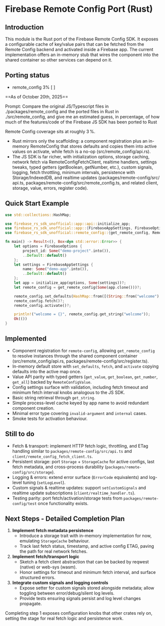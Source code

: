 # Firebase Remote Config Port (Rust)

## Introduction

This module is the Rust port of the Firebase Remote Config SDK. It exposes a configurable cache of key/value pairs that
can be fetched from the Remote Config backend and activated inside a Firebase app. The current implementation offers an
in-memory stub that wires the component into the shared container so other services can depend on it.

## Porting status

- remote_config 3% \[          \]

==As of October 20th, 2025==

Prompt: Compare the original JS/Typescript files in ./packages/remote_config and the ported files in Rust in ./src/remote_config, and give me an estimated guess, in percentage, of how much of the features/code of the Firebase JS SDK has been ported to Rust

Remote Config coverage sits at roughly 3 %.

  - Rust mirrors only the scaffolding: a component registration plus an in-memory RemoteConfig that stores defaults and
    copies them into active values on activate, while fetch is a no-op (src/remote_config/api.rs).
  - The JS SDK is far richer, with initialization options, storage caching, network fetch via RemoteConfigFetchClient,
    realtime handlers, settings tweaks, typed getters (getBoolean, getNumber, etc.), custom signals, logging, fetch
    throttling, minimum intervals, persistence with Storage/IndexedDB, and realtime updates (packages/remote-config/src/
    api.ts, packages/remote-config/src/remote_config.ts, and related client, storage, value, errors, register code).

## Quick Start Example

```rust
use std::collections::HashMap;

use firebase_rs_sdk_unofficial::app::api::initialize_app;
use firebase_rs_sdk_unofficial::app::{FirebaseAppSettings, FirebaseOptions};
use firebase_rs_sdk_unofficial::remote_config::{get_remote_config, RemoteConfig};

fn main() -> Result<(), Box<dyn std::error::Error>> {
    let options = FirebaseOptions {
        project_id: Some("demo-project".into()),
        ..Default::default()
    };
    let settings = FirebaseAppSettings {
        name: Some("demo-app".into()),
        ..Default::default()
    };
    let app = initialize_app(options, Some(settings))?;
    let remote_config = get_remote_config(Some(app.clone()))?;

    remote_config.set_defaults(HashMap::from([(String::from("welcome"), String::from("hello"))]));
    remote_config.fetch()?;
    remote_config.activate()?;

    println!("welcome = {}", remote_config.get_string("welcome"));
    Ok(())
}
```

## Implemented

- Component registration for `remote-config`, allowing `get_remote_config` to resolve instances through the shared
  component container (src/remote_config/api.rs, packages/remote-config/src/register.ts).
- In-memory default store with `set_defaults`, `fetch`, and `activate` copying defaults into the active map once.
- Value API parity with typed getters (`get_value`, `get_boolean`, `get_number`, `get_all`) backed by
  `RemoteConfigValue`.
- Config settings surface with validation, including fetch timeout and minimum fetch interval knobs analogous to the JS SDK.
- Basic string retrieval through `get_string`.
- Simple process-level cache keyed by app name to avoid redundant component creation.
- Minimal error type covering `invalid-argument` and `internal` cases.
- Smoke tests for activation behaviour.

## Still to do

- Fetch & transport: implement HTTP fetch logic, throttling, and ETag handling similar to
  `packages/remote-config/src/api.ts` and `client/remote_config_fetch_client.ts`.
- Persistent storage: port `Storage` + `StorageCache` for active configs, last fetch metadata, and cross-process
  durability (`packages/remote-config/src/storage`).
- Logging & errors: extend error surface (`ErrorCode` equivalents) and log-level tuning (`setLogLevel`).
- Custom signals & realtime updates: support `setCustomSignals` and realtime update subscriptions (`client/realtime_handler.ts`).
- Testing parity: port fetch/activation/storage tests from `packages/remote-config/test` once functionality exists.

## Next Steps - Detailed Completion Plan

1. **Implement fetch metadata persistence**
   - Introduce a storage trait with in-memory implementation for now, emulating `StorageCache` behaviour.
   - Track last fetch status, timestamp, and active config ETAG, paving the path for real network fetches.
2. **Implement fetch/transport logic**
   - Sketch a fetch client abstraction that can be backed by reqwest (native) or web-sys (wasm).
   - Honor settings for timeout and minimum fetch interval, and surface structured errors.
3. **Integrate custom signals and logging controls**
   - Expose setter for custom signals stored alongside metadata; allow toggling between error/debug/silent log levels.
   - Provide tests ensuring signals persist and log level changes propagate.

Completing step 1 exposes configuration knobs that other crates rely on, setting the stage for real fetch logic and persistence work.
